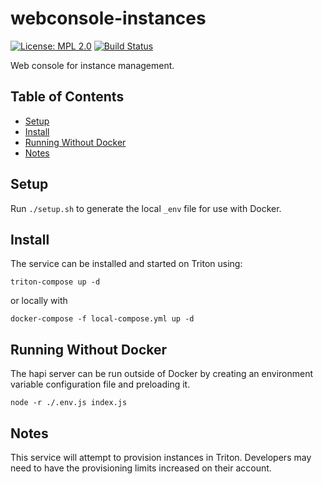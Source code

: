 # webconsole-instances

[![License: MPL 2.0](https://img.shields.io/badge/License-MPL%202.0-brightgreen.svg)](https://opensource.org/licenses/MPL-2.0) [![Build Status](https://secure.travis-ci.org/joyent/webconsole-instances.svg)](http://travis-ci.org/joyent/webconsole-instances)

Web console for instance management.

## Table of Contents

* [Setup](#setup)
* [Install](#install)
* [Running Without Docker](#running-without-docker)
* [Notes](#notes)

## Setup

Run `./setup.sh` to generate the local `_env` file for use with Docker.

## Install

The service can be installed and started on Triton using:

`triton-compose up -d`

or locally with

`docker-compose -f local-compose.yml up -d`

## Running Without Docker

The hapi server can be run outside of Docker by creating an environment variable configuration file and preloading it.

`node -r ./.env.js index.js `

## Notes

This service will attempt to provision instances in Triton. Developers may need to have the provisioning limits increased on their account.
